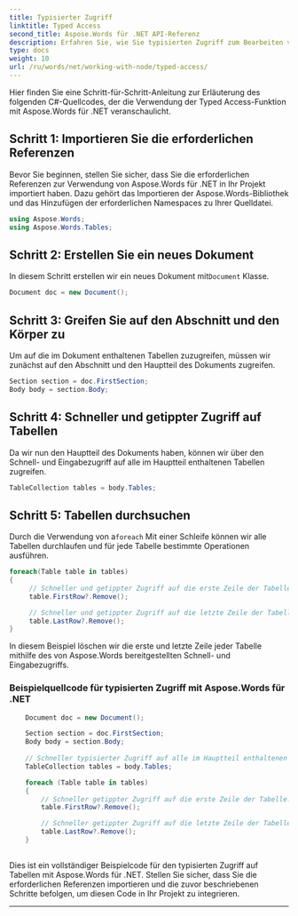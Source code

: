 ```yaml
---
title: Typisierter Zugriff
linktitle: Typed Access
second_title: Aspose.Words für .NET API-Referenz
description: Erfahren Sie, wie Sie typisierten Zugriff zum Bearbeiten von Tabellen in Aspose.Words für .NET verwenden.
type: docs
weight: 10
url: /ru/words/net/working-with-node/typed-access/
---
```


Hier finden Sie eine Schritt-für-Schritt-Anleitung zur Erläuterung des folgenden C#-Quellcodes, der die Verwendung der Typed Access-Funktion mit Aspose.Words für .NET veranschaulicht.

## Schritt 1: Importieren Sie die erforderlichen Referenzen
Bevor Sie beginnen, stellen Sie sicher, dass Sie die erforderlichen Referenzen zur Verwendung von Aspose.Words für .NET in Ihr Projekt importiert haben. Dazu gehört das Importieren der Aspose.Words-Bibliothek und das Hinzufügen der erforderlichen Namespaces zu Ihrer Quelldatei.

```csharp
using Aspose.Words;
using Aspose.Words.Tables;
```

## Schritt 2: Erstellen Sie ein neues Dokument
 In diesem Schritt erstellen wir ein neues Dokument mit`Document` Klasse.

```csharp
Document doc = new Document();
```

## Schritt 3: Greifen Sie auf den Abschnitt und den Körper zu
Um auf die im Dokument enthaltenen Tabellen zuzugreifen, müssen wir zunächst auf den Abschnitt und den Hauptteil des Dokuments zugreifen.

```csharp
Section section = doc.FirstSection;
Body body = section.Body;
```

## Schritt 4: Schneller und getippter Zugriff auf Tabellen
Da wir nun den Hauptteil des Dokuments haben, können wir über den Schnell- und Eingabezugriff auf alle im Hauptteil enthaltenen Tabellen zugreifen.

```csharp
TableCollection tables = body.Tables;
```

## Schritt 5: Tabellen durchsuchen
 Durch die Verwendung von a`foreach` Mit einer Schleife können wir alle Tabellen durchlaufen und für jede Tabelle bestimmte Operationen ausführen.

```csharp
foreach(Table table in tables)
{
     // Schneller und getippter Zugriff auf die erste Zeile der Tabelle.
     table.FirstRow?.Remove();

     // Schneller und getippter Zugriff auf die letzte Zeile der Tabelle.
     table.LastRow?.Remove();
}
```

In diesem Beispiel löschen wir die erste und letzte Zeile jeder Tabelle mithilfe des von Aspose.Words bereitgestellten Schnell- und Eingabezugriffs.

### Beispielquellcode für typisierten Zugriff mit Aspose.Words für .NET

```csharp
	Document doc = new Document();

	Section section = doc.FirstSection;
	Body body = section.Body;
	
	// Schneller typisierter Zugriff auf alle im Hauptteil enthaltenen untergeordneten Tabellenknoten.
	TableCollection tables = body.Tables;

	foreach (Table table in tables)
	{
		// Schneller getippter Zugriff auf die erste Zeile der Tabelle.
		table.FirstRow?.Remove();

		// Schneller getippter Zugriff auf die letzte Zeile der Tabelle.
		table.LastRow?.Remove();
	}
            
```

Dies ist ein vollständiger Beispielcode für den typisierten Zugriff auf Tabellen mit Aspose.Words für .NET. Stellen Sie sicher, dass Sie die erforderlichen Referenzen importieren und die zuvor beschriebenen Schritte befolgen, um diesen Code in Ihr Projekt zu integrieren.

---
